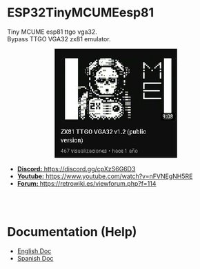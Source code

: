 # ESP32TinyMCUMEesp81
Tiny MCUME esp81 ttgo vga32.<br>
Bypass TTGO VGA32 zx81 emulator.

<center><img src='https://raw.githubusercontent.com/rpsubc8/ESP32TinyMCUMEesp81/main/preview/previewzx81.gif'></center>
<ul>
 <li><a href='https://discord.gg/cpXzS6G6D3'><b>Discord:</b> https://discord.gg/cpXzS6G6D3</a></li>
 <li><a href='https://www.youtube.com/watch?v=nFVNEgNH5RE'><b>Youtube:</b> https://www.youtube.com/watch?v=nFVNEgNH5RE</a></li>
 <li><a href='https://retrowiki.es/viewforum.php?f=114'><b>Forum: </b>https://retrowiki.es/viewforum.php?f=114</a></li>
</ul>

<br><br>
<h1>Documentation (Help)</h1>
<ul>
 <li><a href='readmeEnglish.md'>English Doc</a></li>
 <li><a href='readmeSpanish.md'>Spanish Doc</a></li>
</ul>

